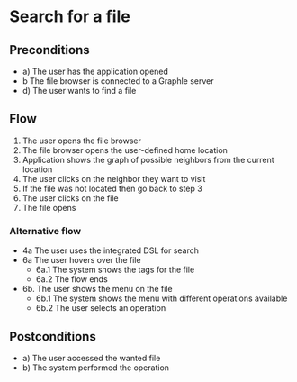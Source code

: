 # Search for a file
## Preconditions
- a) The user has the application opened
- b The file browser is connected to a Graphle server
- d) The user wants to find a file  

## Flow
1. The user opens the file browser
2. The file browser opens the user-defined home location
3. Application shows the graph of possible neighbors from the current location
4. The user clicks on the neighbor they want to visit
5. If the file was not located then go back to step 3
6. The user clicks on the file 
7. The file opens

### Alternative flow
- 4a The user uses the integrated DSL for search  
- 6a The user hovers over the file  
   - 6a.1 The system shows the tags for the file  
   - 6a.2 The flow ends 
- 6b. The user shows the menu on the file
   - 6b.1 The system shows the menu with different operations available  
   - 6b.2 The user selects an operation  

## Postconditions
- a) The user accessed the wanted file  
- b) The system performed the operation